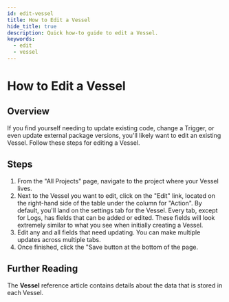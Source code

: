 ```yaml
---
id: edit-vessel
title: How to Edit a Vessel
hide_title: true
description: Quick how-to guide to edit a Vessel.
keywords:
  - edit
  - vessel
---
```


# How to Edit a Vessel

## Overview

If you find yourself needing to update existing code, change a Trigger, or even update external package versions, you'll likely want to edit an existing Vessel. Follow these steps for editing a Vessel.

## Steps

1. From the "All Projects" page, navigate to the project where your Vessel lives.
2. Next to the Vessel you want to edit, click on the "Edit" link, located on the right-hand side of the table under the column for "Action". By default, you'll land on the settings tab for the Vessel. Every tab, except for Logs, has fields that can be added or edited. These fields will look extremely similar to what you see when initially creating a Vessel.
3. Edit any and all fields that need updating. You can make multiple updates across multiple tabs.
4. Once finished, click the "Save button at the bottom of the page.

## Further Reading

The **Vessel** reference article contains details about the data that is stored in each Vessel.
